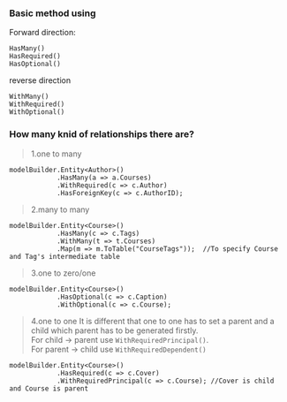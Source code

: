 ### Basic method using
Forward direction:
```
HasMany()
HasRequired()
HasOptional()
```
reverse direction
```
WithMany()
WithRequired()
WithOptional()
```
### How many knid of relationships there are?
>1.one to many
```
modelBuilder.Entity<Author>()
            .HasMany(a => a.Courses)
            .WithRequired(c => c.Author)
            .HasForeignKey(c => c.AuthorID);
```
>2.many to many
```
modelBuilder.Entity<Course>()
            .HasMany(c => c.Tags)
            .WithMany(t => t.Courses)
            .Map(m => m.ToTable("CourseTags"));  //To specify Course and Tag's intermediate table
```
>3.one to zero/one
```
modelBuilder.Entity<Course>()
            .HasOptional(c => c.Caption)
            .WithOptional(c => c.Course);
```
>4.one to one
>It is different that one to one has to set a parent and a child which parent has to be generated firstly.  
>For child -> parent use `WithRequiredPrincipal()`.    
>For parent -> child use `WithRequiredDependent()`    
```
modelBuilder.Entity<Course>()
            .HasRequired(c => c.Cover)
            .WithRequiredPrincipal(c => c.Course); //Cover is child and Course is parent
```
